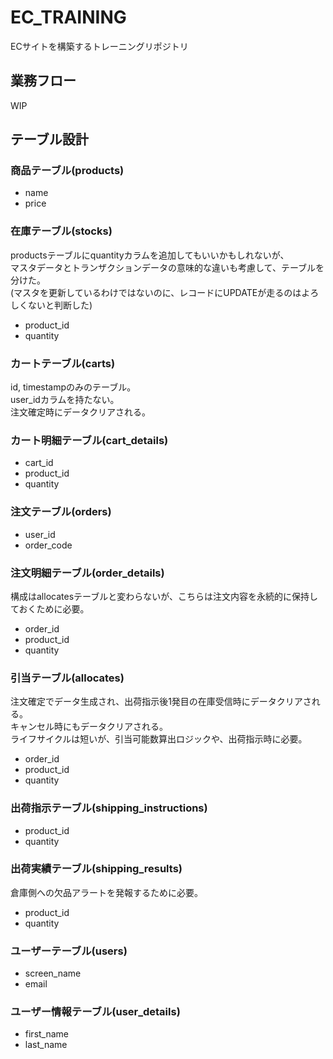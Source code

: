 # EC_TRAINING
ECサイトを構築するトレーニングリポジトリ

## 業務フロー
WIP

## テーブル設計

### 商品テーブル(products)
- name
- price

### 在庫テーブル(stocks)
productsテーブルにquantityカラムを追加してもいいかもしれないが、<br>
マスタデータとトランザクションデータの意味的な違いも考慮して、テーブルを分けた。<br>
(マスタを更新しているわけではないのに、レコードにUPDATEが走るのはよろしくないと判断した)
- product_id
- quantity

### カートテーブル(carts)
id, timestampのみのテーブル。<br>
user_idカラムを持たない。<br>
注文確定時にデータクリアされる。

### カート明細テーブル(cart_details)
- cart_id
- product_id
- quantity

### 注文テーブル(orders)
- user_id
- order_code

### 注文明細テーブル(order_details)
構成はallocatesテーブルと変わらないが、こちらは注文内容を永続的に保持しておくために必要。
- order_id
- product_id
- quantity

### 引当テーブル(allocates)
注文確定でデータ生成され、出荷指示後1発目の在庫受信時にデータクリアされる。<br>
キャンセル時にもデータクリアされる。<br>
ライフサイクルは短いが、引当可能数算出ロジックや、出荷指示時に必要。
- order_id
- product_id
- quantity

### 出荷指示テーブル(shipping_instructions)
- product_id
- quantity

### 出荷実績テーブル(shipping_results)
倉庫側への欠品アラートを発報するために必要。
- product_id
- quantity

### ユーザーテーブル(users)
- screen_name
- email

### ユーザー情報テーブル(user_details)
- first_name
- last_name
